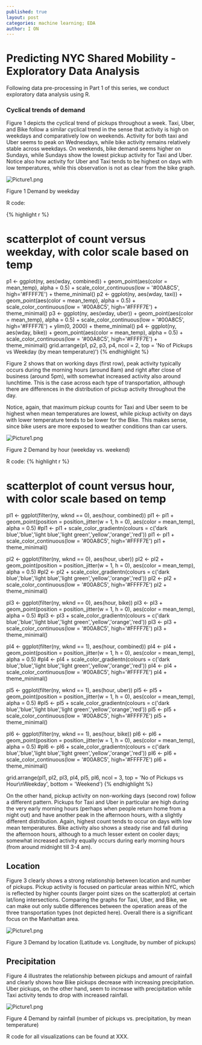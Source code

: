 ```yaml
---
published: true
layout: post
categories: machine learning; EDA
author: I ON
---
```

# Predicting NYC Shared Mobility - Exploratory Data Analysis

Following data pre-processing in Part 1 of this series, we conduct exploratory data analysis using R. 

### Cyclical trends of demand

Figure 1 depicts the cyclical trend of pickups throughout a week. Taxi, Uber, and Bike follow a similar cyclical trend in the sense that activity is high on weekdays and comparatively low on weekends. Activity for both taxi and Uber seems to peak on Wednesdays, while bike activity remains relatively stable across weekdays. On weekends, bike demand seems higher on Sundays, while Sundays show the lowest pickup activity for Taxi and Uber. Notice also how activity for Uber and Taxi tends to be highest on days with low temperatures, while this observation is not as clear from the bike graph.
 

![Picture1.png]({{site.baseurl}}/assets/Picture1.png)
 
Figure 1 Demand by weekday

R code:

{% highlight r %}
# scatterplot of count versus weekday, with color scale based on temp
p1 <- ggplot(ny, aes(wday, combined)) + geom_point(aes(color = mean_temp), alpha = 0.5) + 
  scale_color_continuous(low = '#00A8C5', high='#FFFF7E') +
  theme_minimal()
p2 <- ggplot(ny, aes(wday, taxi)) + geom_point(aes(color = mean_temp), alpha = 0.5) + 
  scale_color_continuous(low = '#00A8C5', high='#FFFF7E') +
  theme_minimal()
p3 <- ggplot(ny, aes(wday, uber)) + geom_point(aes(color = mean_temp), alpha = 0.5) + 
  scale_color_continuous(low = '#00A8C5', high='#FFFF7E') +
  ylim(0, 2000) +
  theme_minimal()
p4 <- ggplot(ny, aes(wday, bike)) + geom_point(aes(color = mean_temp), alpha = 0.5) + 
  scale_color_continuous(low = '#00A8C5', high='#FFFF7E') +
  theme_minimal()
grid.arrange(p1, p2, p3, p4, ncol = 2, top = 'No of Pickups vs Weekday (by mean temperature)')
{% endhighlight %}

Figure 2 shows that on working days (first row), peak activity typically occurs during the morning hours (around 8am) and right after close of business (around 5pm), with somewhat increased activity also around lunchtime. This is the case across each type of transportation, although there are differences in the distribution of pickup activity throughout the day. 

Notice, again, that maximum pickup counts for Taxi and Uber seem to be highest when mean temperatures are lowest, while pickup activity on days with lower temperature tends to be lower for the Bike. This makes sense, since bike users are more exposed to weather conditions than car users.


![Picture1.png]({{site.baseurl}}/assets/Picture2.png)

Figure 2 Demand by hour (weekday vs. weekend)

R code:
{% highlight r %}
# scatterplot of count versus hour, with color scale based on temp
pl1 <- ggplot(filter(ny, wknd == 0), aes(hour, combined)) 
pl1 <- pl1 + geom_point(position = position_jitter(w = 1, h = 0), aes(color = mean_temp), alpha = 0.5)
#pl1 <- pl1 + scale_color_gradientn(colours = c('dark blue','blue','light blue','light green','yellow','orange','red'))
pl1 <- pl1 + scale_color_continuous(low = '#00A8C5', high='#FFFF7E')
pl1 + theme_minimal()

pl2 <- ggplot(filter(ny, wknd == 0), aes(hour, uber)) 
pl2 <- pl2 + geom_point(position = position_jitter(w = 1, h = 0), aes(color = mean_temp), alpha = 0.5)
#pl2 <- pl2 + scale_color_gradientn(colours = c('dark blue','blue','light blue','light green','yellow','orange','red'))
pl2 <- pl2 + scale_color_continuous(low = '#00A8C5', high='#FFFF7E')
pl2 + theme_minimal()

pl3 <- ggplot(filter(ny, wknd == 0), aes(hour, bike)) 
pl3 <- pl3 + geom_point(position = position_jitter(w = 1, h = 0), aes(color = mean_temp), alpha = 0.5)
#pl3 <- pl3 + scale_color_gradientn(colours = c('dark blue','blue','light blue','light green','yellow','orange','red'))
pl3 <- pl3 + scale_color_continuous(low = '#00A8C5', high='#FFFF7E') 
pl3 + theme_minimal()

pl4 <- ggplot(filter(ny, wknd == 1), aes(hour, combined)) 
pl4 <- pl4 + geom_point(position = position_jitter(w = 1, h = 0), aes(color = mean_temp), alpha = 0.5)
#pl4 <- pl4 + scale_color_gradientn(colours = c('dark blue','blue','light blue','light green','yellow','orange','red'))
pl4 <- pl4 + scale_color_continuous(low = '#00A8C5', high='#FFFF7E')
pl4 + theme_minimal()

pl5 <- ggplot(filter(ny, wknd == 1), aes(hour, uber)) 
pl5 <- pl5 + geom_point(position = position_jitter(w = 1, h = 0), aes(color = mean_temp), alpha = 0.5)
#pl5 <- pl5 + scale_color_gradientn(colours = c('dark blue','blue','light blue','light green','yellow','orange','red'))
pl5 <- pl5 + scale_color_continuous(low = '#00A8C5', high='#FFFF7E')
pl5 + theme_minimal()

pl6 <- ggplot(filter(ny, wknd == 1), aes(hour, bike)) 
pl6 <- pl6 + geom_point(position = position_jitter(w = 1, h = 0), aes(color = mean_temp), alpha = 0.5)
#pl6 <- pl6 + scale_color_gradientn(colours = c('dark blue','blue','light blue','light green','yellow','orange','red'))
pl6 <- pl6 + scale_color_continuous(low = '#00A8C5', high='#FFFF7E')
pl6 + theme_minimal()

grid.arrange(pl1, pl2, pl3, pl4, pl5, pl6, ncol = 3, top = 'No of Pickups vs Hour\nWeekday', bottom = 'Weekend')
{% endhighlight %}

On the other hand, pickup activity on non-working days (second row) follow a different pattern. Pickups for Taxi and Uber in particular are high during the very early morning hours (perhaps when people return home from a night out) and have another peak in the afternoon hours, with a slightly different distribution. Again, highest count tends to occur on days with low mean temperatures. Bike activity also shows a steady rise and fall during the afternoon hours, although to a much lesser extent on cooler days; somewhat increased activity equally occurs during early morning hours (from around midnight till 3-4 am).


## Location

Figure 3 clearly shows a strong relationship between location and number of pickups. Pickup activity is focused on particular areas within NYC, which is reflected by higher counts (larger point sizes on the scatterplot) at certain lat/long intersections. Comparing the graphs for Taxi, Uber, and Bike, we can make out only subtle differences between the operation areas of the three transportation types (not depicted here). Overall there is a significant focus on the Manhattan area.

![Picture1.png]({{site.baseurl}}/assets/Picture3.png) 

Figure 3 Demand by location (Latitude vs. Longitude, by number of pickups)

## Precipitation

Figure 4 illustrates the relationship between pickups and amount of rainfall and clearly shows how Bike pickups decrease with increasing precipitation. Uber pickups, on the other hand, seem to increase with precipitation while Taxi activity tends to drop with increased rainfall. 

![Picture1.png]({{site.baseurl}}/assets/Picture4.png) 

Figure 4 Demand by rainfall (number of pickups vs. precipitation, by mean temperature)

R code for all visualizations can be found at XXX.